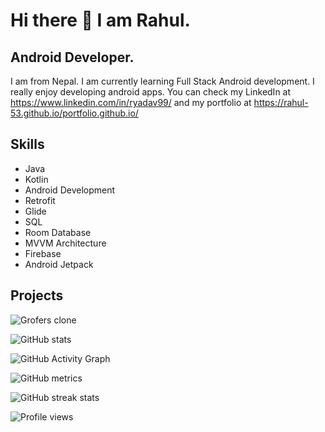 # Hi there 👋 I am Rahul.
## Android Developer.
I am from Nepal. I am currently learning Full Stack Android development. I really enjoy developing android apps. You can check my LinkedIn at https://www.linkedin.com/in/ryadav99/ and my portfolio at https://rahul-53.github.io/portfolio.github.io/

## Skills
* Java
* Kotlin
* Android Development
* Retrofit
* Glide
* SQL
* Room Database
* MVVM Architecture
* Firebase
* Android Jetpack

## Projects
![Grofers clone](https://github.com/chekeAditya/Grofers)




![GitHub stats](https://github-readme-stats.vercel.app/api?username=rahul-53&show_icons=true)  

![GitHub Activity Graph](https://activity-graph.herokuapp.com/graph?username=rahul-53)  

![GitHub metrics](https://metrics.lecoq.io/rahul-53)  

![GitHub streak stats](https://github-readme-streak-stats.herokuapp.com/?user=rahul-53)  

![Profile views](https://gpvc.arturio.dev/rahul-53)  


